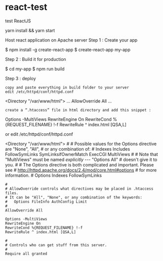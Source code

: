 # react-test
test ReactJS 

yarn install && yarn start

Host react application on Apache server
Step 1 : Create your app

$ npm install -g create-react-app 
$ create-react-app my-app

Step 2 : Build it for production

$ cd my-app
$ npm run build

Step 3 : deploy

    copy and paste everything in build folder to your server
    edit /etc/httpd/conf/httpd.conf

<Directory "/var/www/html">
    ...
    AllowOverride All
    ...
</Directory>

    create a “.htaccess” file in html directory and add this snippet :

Options -MultiViews
RewriteEngine On
RewriteCond %{REQUEST_FILENAME} !-f
RewriteRule ^ index.html [QSA,L]

or edit /etc/httpd/conf/httpd.conf

<Directory "/var/www/html">
    #
    # Possible values for the Options directive are "None", "All",
    # or any combination of:
    #   Indexes Includes FollowSymLinks SymLinksifOwnerMatch ExecCGI MultiViews
    #
    # Note that "MultiViews" must be named *explicitly* --- "Options All"
    # doesn't give it to you.
    #
    # The Options directive is both complicated and important.  Please see
    # http://httpd.apache.org/docs/2.4/mod/core.html#options
    # for more information.
    #
    Options Indexes FollowSymLinks

    #
    # AllowOverride controls what directives may be placed in .htaccess files.
    # It can be "All", "None", or any combination of the keywords:
    #   Options FileInfo AuthConfig Limit
    #
    AllowOverride All

    Options -MultiViews
    RewriteEngine On
    RewriteCond %{REQUEST_FILENAME} !-f
    RewriteRule ^ index.html [QSA,L]

    #
    # Controls who can get stuff from this server.
    #
    Require all granted
</Directory>

